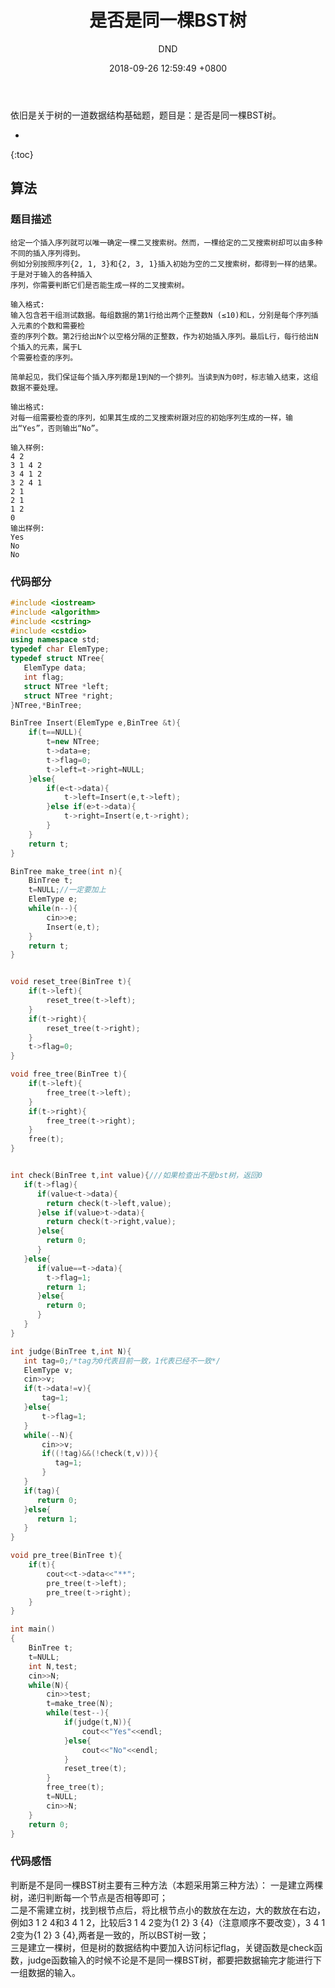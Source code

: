﻿---
layout: post
title:  "是否是同一棵BST树"
date:   2018-09-26 12:59:49 +0800
categories: Datastructure
tags: Datastructure
img: http://or4d8nhvk.bkt.clouddn.com/18-9-26/66946335.jpg
author: DND
---

依旧是关于树的一道数据结构基础题，题目是：是否是同一棵BST树。

* 
{:toc}

## 算法

### 题目描述
```
给定一个插入序列就可以唯一确定一棵二叉搜索树。然而，一棵给定的二叉搜索树却可以由多种不同的插入序列得到。
例如分别按照序列{2, 1, 3}和{2, 3, 1}插入初始为空的二叉搜索树，都得到一样的结果。于是对于输入的各种插入
序列，你需要判断它们是否能生成一样的二叉搜索树。

输入格式:
输入包含若干组测试数据。每组数据的第1行给出两个正整数N (≤10)和L，分别是每个序列插入元素的个数和需要检
查的序列个数。第2行给出N个以空格分隔的正整数，作为初始插入序列。最后L行，每行给出N个插入的元素，属于L
个需要检查的序列。

简单起见，我们保证每个插入序列都是1到N的一个排列。当读到N为0时，标志输入结束，这组数据不要处理。

输出格式:
对每一组需要检查的序列，如果其生成的二叉搜索树跟对应的初始序列生成的一样，输出“Yes”，否则输出“No”。

输入样例:
4 2
3 1 4 2
3 4 1 2
3 2 4 1
2 1
2 1
1 2
0
输出样例:
Yes
No
No
```
### 代码部分

```c++
#include <iostream>
#include <algorithm>
#include <cstring>
#include <cstdio>
using namespace std;
typedef char ElemType;
typedef struct NTree{
   ElemType data;
   int flag;
   struct NTree *left;
   struct NTree *right;
}NTree,*BinTree;

BinTree Insert(ElemType e,BinTree &t){
    if(t==NULL){
        t=new NTree;
        t->data=e;
        t->flag=0;
        t->left=t->right=NULL;
    }else{
        if(e<t->data){
            t->left=Insert(e,t->left);
        }else if(e>t->data){
            t->right=Insert(e,t->right);
        }
    }
    return t;
}

BinTree make_tree(int n){
    BinTree t;
    t=NULL;//一定要加上
    ElemType e;
    while(n--){
        cin>>e;
        Insert(e,t);
    }
    return t;
}


void reset_tree(BinTree t){
    if(t->left){
        reset_tree(t->left);
    }
    if(t->right){
        reset_tree(t->right);
    }
    t->flag=0;
}

void free_tree(BinTree t){
    if(t->left){
        free_tree(t->left);
    }
    if(t->right){
        free_tree(t->right);
    }
    free(t);
}


int check(BinTree t,int value){///如果检查出不是bst树，返回0
   if(t->flag){
      if(value<t->data){
        return check(t->left,value);
      }else if(value>t->data){
        return check(t->right,value);
      }else{
        return 0;
      }
   }else{
      if(value==t->data){
        t->flag=1;
        return 1;
      }else{
        return 0;
      }
   }
}

int judge(BinTree t,int N){
   int tag=0;/*tag为0代表目前一致，1代表已经不一致*/
   ElemType v;
   cin>>v;
   if(t->data!=v){
       tag=1;
   }else{
       t->flag=1;
   }
   while(--N){
       cin>>v;
       if((!tag)&&(!check(t,v))){
          tag=1;
       }
   }
   if(tag){
      return 0;
   }else{
      return 1;
   }
}

void pre_tree(BinTree t){
    if(t){
        cout<<t->data<<"**";
        pre_tree(t->left);
        pre_tree(t->right);
    }
}

int main()
{
    BinTree t;
    t=NULL;
    int N,test;
    cin>>N;
    while(N){
        cin>>test;
        t=make_tree(N);
        while(test--){
            if(judge(t,N)){
                cout<<"Yes"<<endl;
            }else{
                cout<<"No"<<endl;
            }
            reset_tree(t);
        }
        free_tree(t);
        t=NULL;
        cin>>N;
    }
    return 0;
}

```


### 代码感悟
判断是不是同一棵BST树主要有三种方法（本题采用第三种方法）：
一是建立两棵树，递归判断每一个节点是否相等即可；  
二是不需建立树，找到根节点后，将比根节点小的数放在左边，大的数放在右边，例如3 1 2 4和3 4 1 2，比较后3 1 4 2变为{1 2} 3 {4}（注意顺序不要改变），3 4 1 2变为{1 2} 3 {4},两者是一致的，所以BST树一致；   
三是建立一棵树，但是树的数据结构中要加入访问标记flag，关键函数是check函数，judge函数输入的时候不论是不是同一棵BST树，都要把数据输完才能进行下一组数据的输入。

